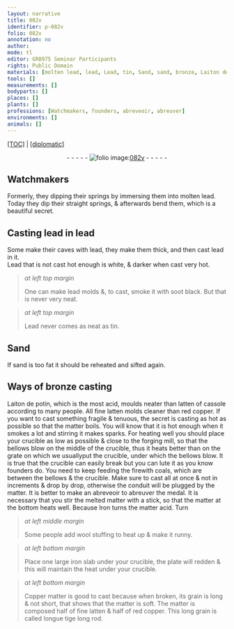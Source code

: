 ```yaml
---
layout: narrative
title: 082v
identifier: p-082v
folio: 082v
annotation: no
author:
mode: tl
editor: GR8975 Seminar Participants
rights: Public Domain
materials: [molten lead, lead, Lead, tin, Sand, sand, bronze, Laiton de potin, latten of cassole, fine latten, red copper, smoke, bellows, coals, Iron, iron slab, Copper]
tools: []
measurements: []
bodyparts: []
places: []
plants: []
professions: [Watchmakers, founders, abreveoir, abreuver]
environments: []
animals: []
---
```


<p><a href="{{ site.baseurl }}/translation/">[TOC]</a> | <a href="{{ site.baseurl }}/_texts/p-082v_tc.md/">[diplomatic]</a></p><div class="folio" align="center">- - - - - <a href="http://gallica.bnf.fr/ark:/12148/btv1b9059316c/f170.item" target="_blank"><img src="https://cu-mkp.github.io/2017-workshop-edition/assets/photo-icon.png" alt="folio image: " style="display:inline-block; margin-bottom:-3px;"/>082v</a> - - - - - </div>  
  

## <span class="pro">Watchmakers</span>

 
Formerly, they dipping their springs by immersing them into <span class="m">molten lead</span>. Today they dip their straight springs, & afterwards bend them, which is a beautiful secret.
 
 
  

## Casting <span class="m">lead</span> in <span class="m">lead</span>

 
Some make their caves with <span class="m">lead</span>, they make them thick, and then cast <span class="m">lead</span> in it.<br/> <span class="m">Lead</span> that is not cast hot enough is white, & darker when cast very hot.
 
> *at left top margin*
> 
> 
>   One can make <span class="m">lead</span> molds &, to cast, smoke it with soot black. But that is never very neat.
 
> *at left top margin*
> 
> 
>   <span class="m">Lead</span> never comes as neat as <span class="m">tin</span>.
 
 
  

## <span class="m">Sand</span>

 
If <span class="m">sand</span> is too fat it should be reheated and sifted again.
 
 
  

## Ways of <span class="m">bronze</span> casting

 
<span class="m">Laiton de potin</span>, which is the most acid, moulds neater than <span class="m">latten of cassole</span> according to many people. All <span class="m">fine latten</span> molds cleaner than <span class="m">red copper</span>. If you want to cast something fragile & tenuous, the secret is casting as hot as possible so that the matter boils. You will know that it is hot enough when it <span class="m">smoke</span>s a lot and stirring it makes sparks. For heating well you should place your crucible as low as possible & close to the forging mill, so that the <span class="m">bellows</span> blow on the middle of the crucible, thus it heats better than on the grate on which we <span class="add">usually</span>put the crucible, under which the bellows blow. It is true that the crucible can easily break but you can lute it as you know <span class="pro">founders</span> do. You need to keep feeding <span class="add">the fire</span>with <span class="m">coals</span>, which are between the bellows & the crucible. Make sure to cast all at once & not in increments & drop by drop, otherwise the conduit will be plugged by the matter. It is better to make an <span class="pro">abreveoir</span> to <span class="pro">abreuver</span> the medal. It is necessary that you stir the melted matter with a stick, so that the matter at the bottom heats well. Because <span class="m">Iron</span> turns the matter acid. Turn
 
> *at left middle margin*
> 
> 
>   Some people add wool stuffing to heat up & make it runny.
 
> *at left bottom margin*
> 
> 
>   Place one large <span class="m">iron slab</span> under your crucible, the plate will redden & this will maintain the heat under your crucible.
 
> *at left bottom margin*
> 
> 
>   <span class="m">Copper</span> matter is good to cast because when broken, its grain is long & not short, that shows that the matter is soft. The matter is composed half of <span class="m">fine latten</span> & half of <span class="m">red copper</span>. This long grain is called longue tige <span class="add">long rod</span>.
 
